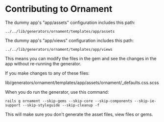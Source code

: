 Contributing to Ornament
========================

The dummy app's "app/assets" configuration includes this path:

    ../../lib/generators/ornament/templates/app/assets

The dummy app's "app/views" configuration includes this path:

    ../../lib/generators/ornament/templates/app/views

This means you can modify the files in the gem and see the changes in the app
without re-running the generator.

If you make changes to any of these files:

lib/generators/ornament/templates/app/assets/ornament/_defaults.css.scss

When you do run the generator, use this command:

    rails g ornament --skip-gems --skip-core --skip-components --skip-ie-support --skip-styleguide --skip-cleanup -f

This will make sure you don't generate the asset files, view files or gems.
